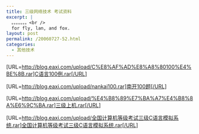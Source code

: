 ```yaml
---
title: 三级网络技术 考试资料
excerpt: |
  。。。。。。。<br />
  for fly, lan, and fox.
layout: post
permalink: /20060727-52.html
categories:
  - 其他技术
---
```

[URL=http://blog.eaxi.com/upload/C%E8%AF%AD%E8%A8%80100%E4%BE%8B.rar]C语言100例.rar[/URL]

[URL=http://blog.eaxi.com/upload/nankai100.rar]南开100题[/URL]

[URL=http://blog.eaxi.com/upload/%E4%B8%89%E7%BA%A7%E4%B8%8A%E6%9C%BA.rar]三级上机.rar[/URL]

[URL=http://blog.eaxi.com/upload/全国计算机等级考试三级C语言模拟系统.rar]全国计算机等级考试三级C语言模拟系统.rar[/URL]